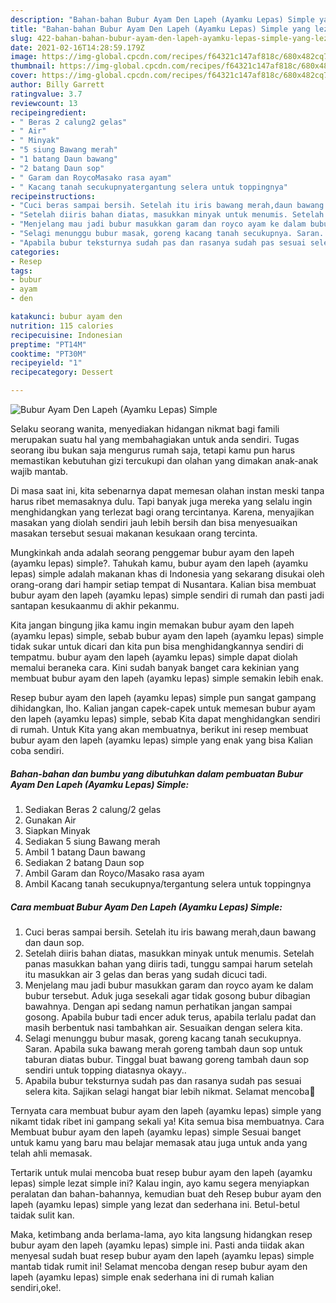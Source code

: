 ```yaml
---
description: "Bahan-bahan Bubur Ayam Den Lapeh (Ayamku Lepas) Simple yang lezat dan Mudah Dibuat"
title: "Bahan-bahan Bubur Ayam Den Lapeh (Ayamku Lepas) Simple yang lezat dan Mudah Dibuat"
slug: 422-bahan-bahan-bubur-ayam-den-lapeh-ayamku-lepas-simple-yang-lezat-dan-mudah-dibuat
date: 2021-02-16T14:28:59.179Z
image: https://img-global.cpcdn.com/recipes/f64321c147af818c/680x482cq70/bubur-ayam-den-lapeh-ayamku-lepas-simple-foto-resep-utama.jpg
thumbnail: https://img-global.cpcdn.com/recipes/f64321c147af818c/680x482cq70/bubur-ayam-den-lapeh-ayamku-lepas-simple-foto-resep-utama.jpg
cover: https://img-global.cpcdn.com/recipes/f64321c147af818c/680x482cq70/bubur-ayam-den-lapeh-ayamku-lepas-simple-foto-resep-utama.jpg
author: Billy Garrett
ratingvalue: 3.7
reviewcount: 13
recipeingredient:
- " Beras 2 calung2 gelas"
- " Air"
- " Minyak"
- "5 siung Bawang merah"
- "1 batang Daun bawang"
- "2 batang Daun sop"
- " Garam dan RoycoMasako rasa ayam"
- " Kacang tanah secukupnyatergantung selera untuk toppingnya"
recipeinstructions:
- "Cuci beras sampai bersih. Setelah itu iris bawang merah,daun bawang dan daun sop."
- "Setelah diiris bahan diatas, masukkan minyak untuk menumis. Setelah panas masukkan bahan yang diiris tadi, tunggu sampai harum setelah itu masukkan air 3 gelas dan beras yang sudah dicuci tadi."
- "Menjelang mau jadi bubur masukkan garam dan royco ayam ke dalam bubur tersebut. Aduk juga sesekali agar tidak gosong bubur dibagian bawahnya. Dengan api sedang namun perhatikan jangan sampai gosong. Apabila bubur tadi encer aduk terus, apabila terlalu padat dan masih berbentuk nasi tambahkan air. Sesuaikan dengan selera kita."
- "Selagi menunggu bubur masak, goreng kacang tanah secukupnya. Saran. Apabila suka bawang merah goreng tambah daun sop untuk taburan diatas bubur. Tinggal buat bawang goreng tambah daun sop sendiri untuk topping diatasnya okayy.."
- "Apabila bubur teksturnya sudah pas dan rasanya sudah pas sesuai selera kita. Sajikan selagi hangat biar lebih nikmat. Selamat mencoba🤗"
categories:
- Resep
tags:
- bubur
- ayam
- den

katakunci: bubur ayam den 
nutrition: 115 calories
recipecuisine: Indonesian
preptime: "PT14M"
cooktime: "PT30M"
recipeyield: "1"
recipecategory: Dessert

---
```



![Bubur Ayam Den Lapeh (Ayamku Lepas) Simple](https://img-global.cpcdn.com/recipes/f64321c147af818c/680x482cq70/bubur-ayam-den-lapeh-ayamku-lepas-simple-foto-resep-utama.jpg)

Selaku seorang wanita, menyediakan hidangan nikmat bagi famili merupakan suatu hal yang membahagiakan untuk anda sendiri. Tugas seorang ibu bukan saja mengurus rumah saja, tetapi kamu pun harus memastikan kebutuhan gizi tercukupi dan olahan yang dimakan anak-anak wajib mantab.

Di masa  saat ini, kita sebenarnya dapat memesan olahan instan meski tanpa harus ribet memasaknya dulu. Tapi banyak juga mereka yang selalu ingin menghidangkan yang terlezat bagi orang tercintanya. Karena, menyajikan masakan yang diolah sendiri jauh lebih bersih dan bisa menyesuaikan masakan tersebut sesuai makanan kesukaan orang tercinta. 



Mungkinkah anda adalah seorang penggemar bubur ayam den lapeh (ayamku lepas) simple?. Tahukah kamu, bubur ayam den lapeh (ayamku lepas) simple adalah makanan khas di Indonesia yang sekarang disukai oleh orang-orang dari hampir setiap tempat di Nusantara. Kalian bisa membuat bubur ayam den lapeh (ayamku lepas) simple sendiri di rumah dan pasti jadi santapan kesukaanmu di akhir pekanmu.

Kita jangan bingung jika kamu ingin memakan bubur ayam den lapeh (ayamku lepas) simple, sebab bubur ayam den lapeh (ayamku lepas) simple tidak sukar untuk dicari dan kita pun bisa menghidangkannya sendiri di tempatmu. bubur ayam den lapeh (ayamku lepas) simple dapat diolah memalui beraneka cara. Kini sudah banyak banget cara kekinian yang membuat bubur ayam den lapeh (ayamku lepas) simple semakin lebih enak.

Resep bubur ayam den lapeh (ayamku lepas) simple pun sangat gampang dihidangkan, lho. Kalian jangan capek-capek untuk memesan bubur ayam den lapeh (ayamku lepas) simple, sebab Kita dapat menghidangkan sendiri di rumah. Untuk Kita yang akan membuatnya, berikut ini resep membuat bubur ayam den lapeh (ayamku lepas) simple yang enak yang bisa Kalian coba sendiri.

<!--inarticleads1-->

##### Bahan-bahan dan bumbu yang dibutuhkan dalam pembuatan Bubur Ayam Den Lapeh (Ayamku Lepas) Simple:

1. Sediakan  Beras 2 calung/2 gelas
1. Gunakan  Air
1. Siapkan  Minyak
1. Sediakan 5 siung Bawang merah
1. Ambil 1 batang Daun bawang
1. Sediakan 2 batang Daun sop
1. Ambil  Garam dan Royco/Masako rasa ayam
1. Ambil  Kacang tanah secukupnya/tergantung selera untuk toppingnya




<!--inarticleads2-->

##### Cara membuat Bubur Ayam Den Lapeh (Ayamku Lepas) Simple:

1. Cuci beras sampai bersih. Setelah itu iris bawang merah,daun bawang dan daun sop.
1. Setelah diiris bahan diatas, masukkan minyak untuk menumis. Setelah panas masukkan bahan yang diiris tadi, tunggu sampai harum setelah itu masukkan air 3 gelas dan beras yang sudah dicuci tadi.
1. Menjelang mau jadi bubur masukkan garam dan royco ayam ke dalam bubur tersebut. Aduk juga sesekali agar tidak gosong bubur dibagian bawahnya. Dengan api sedang namun perhatikan jangan sampai gosong. Apabila bubur tadi encer aduk terus, apabila terlalu padat dan masih berbentuk nasi tambahkan air. Sesuaikan dengan selera kita.
1. Selagi menunggu bubur masak, goreng kacang tanah secukupnya. Saran. Apabila suka bawang merah goreng tambah daun sop untuk taburan diatas bubur. Tinggal buat bawang goreng tambah daun sop sendiri untuk topping diatasnya okayy..
1. Apabila bubur teksturnya sudah pas dan rasanya sudah pas sesuai selera kita. Sajikan selagi hangat biar lebih nikmat. Selamat mencoba🤗




Ternyata cara membuat bubur ayam den lapeh (ayamku lepas) simple yang nikamt tidak ribet ini gampang sekali ya! Kita semua bisa membuatnya. Cara Membuat bubur ayam den lapeh (ayamku lepas) simple Sesuai banget untuk kamu yang baru mau belajar memasak atau juga untuk anda yang telah ahli memasak.

Tertarik untuk mulai mencoba buat resep bubur ayam den lapeh (ayamku lepas) simple lezat simple ini? Kalau ingin, ayo kamu segera menyiapkan peralatan dan bahan-bahannya, kemudian buat deh Resep bubur ayam den lapeh (ayamku lepas) simple yang lezat dan sederhana ini. Betul-betul taidak sulit kan. 

Maka, ketimbang anda berlama-lama, ayo kita langsung hidangkan resep bubur ayam den lapeh (ayamku lepas) simple ini. Pasti anda tiidak akan menyesal sudah buat resep bubur ayam den lapeh (ayamku lepas) simple mantab tidak rumit ini! Selamat mencoba dengan resep bubur ayam den lapeh (ayamku lepas) simple enak sederhana ini di rumah kalian sendiri,oke!.

